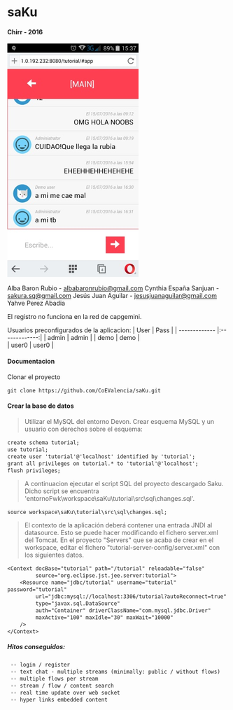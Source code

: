 # saKu

#### Chirr - 2016

![alt tag](https://github.com/CoEValencia/saKu/blob/master/tutorial/src/main/webapp/img/muestra.jpg)

Alba Baron Rubio - albabaronrubio@gmail.com
Cynthia España Sanjuan - sakura.sq@gmail.com
Jesús Juan Aguilar - jesusjuanaguilar@gmail.com
Yahve Perez Abadia

El registro no funciona en la red de capgemini.

Usuarios preconfigurados de la aplicacion:
| User       | Pass          | 
| ------------- |:-------------:| 
| admin     | admin | 
| demo     | demo     |  
| user0 |  user0     |  


#### Documentacion

Clonar el proyecto 
```
git clone https://github.com/CoEValencia/saKu.git
```

#### Crear la base de datos
> Utilizar el MySQL del entorno Devon. Crear esquema MySQL y un usuario con derechos sobre el esquema:

```
create schema tutorial;
use tutorial;
create user 'tutorial'@'localhost' identified by 'tutorial';
grant all privileges on tutorial.* to 'tutorial'@'localhost';
flush privileges;

```

> A continuacion ejecutar el script SQL del proyecto descargado Saku. Dicho script se encuentra 'entornoFwk\workspace\saKu\tutorial\src\sql\changes.sql'.

```
source workspace\saKu\tutorial\src\sql\changes.sql;
``` 

> El contexto de la aplicación deberá contener una entrada JNDI al datasource. Esto se puede hacer modificando el fichero server.xml del Tomcat. En el proyecto "Servers" que se acaba de crear en el workspace, editar el fichero "tutorial-server-config/server.xml" con los siguientes datos.

```
<Context docBase="tutorial" path="/tutorial" reloadable="false" 
         source="org.eclipse.jst.jee.server:tutorial">
    <Resource name="jdbc/tutorial" username="tutorial" password="tutorial"
         url="jdbc:mysql://localhost:3306/tutorial?autoReconnect=true"
         type="javax.sql.DataSource"
         auth="Container" driverClassName="com.mysql.jdbc.Driver"
         maxActive="100" maxIdle="30" maxWait="10000" 
    />
</Context>
```


##### Hitos conseguidos:
```
 -- login / register
 -- text chat - multiple streams (minimally: public / without flows)
 -- multiple flows per stream
 -- stream / flow / content search
 -- real time update over web socket
 -- hyper links embedded content
 ```

